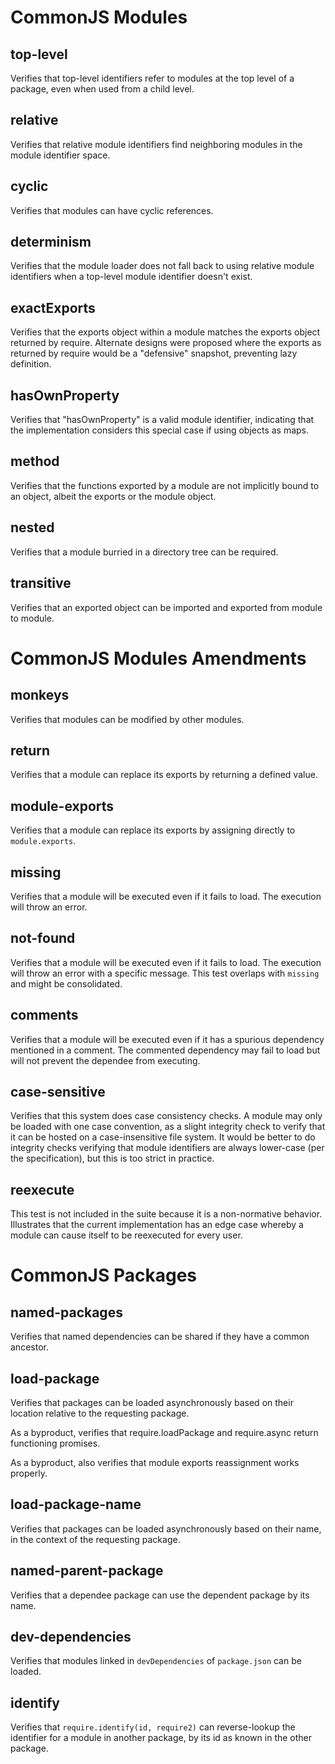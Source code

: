 
# CommonJS Modules

## top-level

Verifies that top-level identifiers refer to modules at the top level
of a package, even when used from a child level.

## relative

Verifies that relative module identifiers find neighboring modules in
the module identifier space.

## cyclic

Verifies that modules can have cyclic references.

## determinism

Verifies that the module loader does not fall back to using relative
module identifiers when a top-level module identifier doesn't exist.

## exactExports

Verifies that the exports object within a module matches the exports
object returned by require.  Alternate designs were proposed where the
exports as returned by require would be a "defensive" snapshot,
preventing lazy definition.

## hasOwnProperty

Verifies that "hasOwnProperty" is a valid module identifier,
indicating that the implementation considers this special case if
using objects as maps.

## method

Verifies that the functions exported by a module are not implicitly
bound to an object, albeit the exports or the module object.

## nested

Verifies that a module burried in a directory tree can be required.

## transitive

Verifies that an exported object can be imported and exported from
module to module.


# CommonJS Modules Amendments

## monkeys

Verifies that modules can be modified by other modules.

## return

Verifies that a module can replace its exports by returning a defined
value.

## module-exports

Verifies that a module can replace its exports by assigning directly to
`module.exports`.

## missing

Verifies that a module will be executed even if it fails to load.  The
execution will throw an error.

## not-found

Verifies that a module will be executed even if it fails to load.  The
execution will throw an error with a specific message.  This test
overlaps with `missing` and might be consolidated.

## comments

Verifies that a module will be executed even if it has a spurious
dependency mentioned in a comment.  The commented dependency may fail to
load but will not prevent the dependee from executing.

## case-sensitive

Verifies that this system does case consistency checks.  A module may
only be loaded with one case convention, as a slight integrity check to
verify that it can be hosted on a case-insensitive file system.  It
would be better to do integrity checks verifying that module identifiers
are always lower-case (per the specification), but this is too strict in
practice.

## reexecute

This test is not included in the suite because it is a non-normative
behavior.  Illustrates that the current implementation has an edge case
whereby a module can cause itself to be reexecuted for every user.


# CommonJS Packages

## named-packages

Verifies that named dependencies can be shared if they have a common
ancestor.

## load-package

Verifies that packages can be loaded asynchronously based on their
location relative to the requesting package.

As a byproduct, verifies that require.loadPackage and require.async
return functioning promises.

As a byproduct, also verifies that module exports reassignment works
properly.

## load-package-name

Verifies that packages can be loaded asynchronously based on their
name, in the context of the requesting package.

## named-parent-package

Verifies that a dependee package can use the dependent package by its
name.

## dev-dependencies

Verifies that modules linked in `devDependencies` of `package.json` can
be loaded.

## identify

Verifies that `require.identify(id, require2)` can reverse-lookup the
identifier for a module in another package, by its id as known in the
other package.
